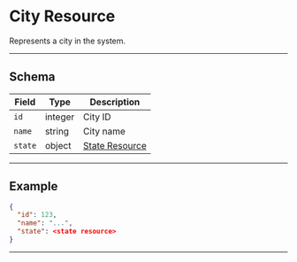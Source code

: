 # City Resource

Represents a city in the system.


---

## Schema
| Field      | Type    | Description                                 |
|------------|---------|---------------------------------------------|
| `id`       | integer | City ID                                     |
| `name`     | string  | City name                                   |
| `state`    | object  | [State Resource](../states/state_resource.md)|

---

## Example
```json
{
  "id": 123,
  "name": "...",
  "state": <state resource>
}
```

---
